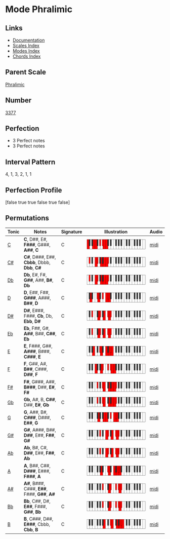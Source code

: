 # Mode Phralimic

## Links

- [Documentation](index.md)
- [Scales Index](Scales.md)
- [Modes Index](Modes.md)
- [Chords Index](Chords.md)

## Parent Scale

[Phralimic](ScalePhralimic.md)

## Number

[3377](https://ianring.com/musictheory/scales/3377)

## Perfection

- 3 Perfect notes
- 3 Perfect notes

## Interval Pattern

4, 1, 3, 2, 1, 1

## Perfection Profile

[false true true false true false]

## Permutations

| Tonic | Notes | Signature | Illustration | Audio |
|-------|-------|-----------|--------------|-------|
| [C](ModeCNaturalPhralimic.md) | **C**, D##, E#, **F###**, G###, **A##**, **C** | C | ![CNaturalPhralimic](ModeCNaturalPhralimic.png) | [midi](https://github.com/edipermadi/music/blob/main/docs/ModeCNaturalPhralimic.mid?raw=true) |
| [C#](ModeCSharpPhralimic.md) | **C#**, D###, E##, **Cbbb**, Dbbb, **Dbb**, **C#** | C | ![CSharpPhralimic](ModeCSharpPhralimic.png) | [midi](https://github.com/edipermadi/music/blob/main/docs/ModeCSharpPhralimic.mid?raw=true) |
| [Db](ModeDFlatPhralimic.md) | **Db**, E#, F#, **G##**, A##, **B#**, **Db** | C | ![DFlatPhralimic](ModeDFlatPhralimic.png) | [midi](https://github.com/edipermadi/music/blob/main/docs/ModeDFlatPhralimic.mid?raw=true) |
| [D](ModeDNaturalPhralimic.md) | **D**, E##, F##, **G###**, A###, **B##**, **D** | C | ![DNaturalPhralimic](ModeDNaturalPhralimic.png) | [midi](https://github.com/edipermadi/music/blob/main/docs/ModeDNaturalPhralimic.mid?raw=true) |
| [D#](ModeDSharpPhralimic.md) | **D#**, E###, F###, **Cb**, Db, **Ebb**, **D#** | C | ![DSharpPhralimic](ModeDSharpPhralimic.png) | [midi](https://github.com/edipermadi/music/blob/main/docs/ModeDSharpPhralimic.mid?raw=true) |
| [Eb](ModeEFlatPhralimic.md) | **Eb**, F##, G#, **A##**, B##, **C##**, **Eb** | C | ![EFlatPhralimic](ModeEFlatPhralimic.png) | [midi](https://github.com/edipermadi/music/blob/main/docs/ModeEFlatPhralimic.mid?raw=true) |
| [E](ModeENaturalPhralimic.md) | **E**, F###, G##, **A###**, B###, **C###**, **E** | C | ![ENaturalPhralimic](ModeENaturalPhralimic.png) | [midi](https://github.com/edipermadi/music/blob/main/docs/ModeENaturalPhralimic.mid?raw=true) |
| [F](ModeFNaturalPhralimic.md) | **F**, G##, A#, **B##**, C###, **D##**, **F** | C | ![FNaturalPhralimic](ModeFNaturalPhralimic.png) | [midi](https://github.com/edipermadi/music/blob/main/docs/ModeFNaturalPhralimic.mid?raw=true) |
| [F#](ModeFSharpPhralimic.md) | **F#**, G###, A##, **B###**, D##, **E#**, **F#** | C | ![FSharpPhralimic](ModeFSharpPhralimic.png) | [midi](https://github.com/edipermadi/music/blob/main/docs/ModeFSharpPhralimic.mid?raw=true) |
| [Gb](ModeGFlatPhralimic.md) | **Gb**, A#, B, **C##**, D##, **E#**, **Gb** | C | ![GFlatPhralimic](ModeGFlatPhralimic.png) | [midi](https://github.com/edipermadi/music/blob/main/docs/ModeGFlatPhralimic.mid?raw=true) |
| [G](ModeGNaturalPhralimic.md) | **G**, A##, B#, **C###**, D###, **E##**, **G** | C | ![GNaturalPhralimic](ModeGNaturalPhralimic.png) | [midi](https://github.com/edipermadi/music/blob/main/docs/ModeGNaturalPhralimic.mid?raw=true) |
| [G#](ModeGSharpPhralimic.md) | **G#**, A###, B##, **D##**, E##, **F##**, **G#** | C | ![GSharpPhralimic](ModeGSharpPhralimic.png) | [midi](https://github.com/edipermadi/music/blob/main/docs/ModeGSharpPhralimic.mid?raw=true) |
| [Ab](ModeAFlatPhralimic.md) | **Ab**, B#, C#, **D##**, E##, **F##**, **Ab** | C | ![AFlatPhralimic](ModeAFlatPhralimic.png) | [midi](https://github.com/edipermadi/music/blob/main/docs/ModeAFlatPhralimic.mid?raw=true) |
| [A](ModeANaturalPhralimic.md) | **A**, B##, C##, **D###**, E###, **F###**, **A** | C | ![ANaturalPhralimic](ModeANaturalPhralimic.png) | [midi](https://github.com/edipermadi/music/blob/main/docs/ModeANaturalPhralimic.mid?raw=true) |
| [A#](ModeASharpPhralimic.md) | **A#**, B###, C###, **E##**, F###, **G##**, **A#** | C | ![ASharpPhralimic](ModeASharpPhralimic.png) | [midi](https://github.com/edipermadi/music/blob/main/docs/ModeASharpPhralimic.mid?raw=true) |
| [Bb](ModeBFlatPhralimic.md) | **Bb**, C##, D#, **E##**, F###, **G##**, **Bb** | C | ![BFlatPhralimic](ModeBFlatPhralimic.png) | [midi](https://github.com/edipermadi/music/blob/main/docs/ModeBFlatPhralimic.mid?raw=true) |
| [B](ModeBNaturalPhralimic.md) | **B**, C###, D##, **E###**, Cbbb, **Cbb**, **B** | C | ![BNaturalPhralimic](ModeBNaturalPhralimic.png) | [midi](https://github.com/edipermadi/music/blob/main/docs/ModeBNaturalPhralimic.mid?raw=true) |
